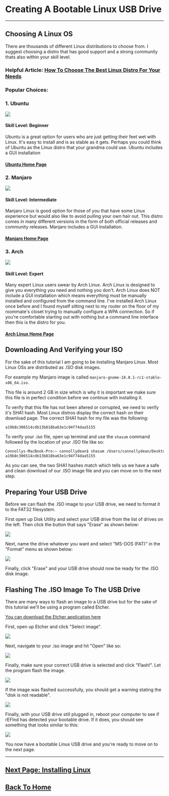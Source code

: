 # Creating A Bootable Linux USB Drive
***

## Choosing A Linux OS

There are thousands of different Linux distributions to choose from. I suggest choosing a distro that has good support and a strong community thats also within your skill level.

### Helpful Article: [How To Choose The Best Linux Distro For Your Needs](https://www.lifewire.com/choose-best-linux-distro-for-needs-2201172)

### Popular Choices:


### 1. Ubuntu
![](images/ubuntu.png)

#### Skill Level: Beginner

Ubuntu is a great option for users who are just getting their feet wet with Linux. It's easy to install and is as stable as it gets. Perhaps you could think of Ubuntu as the Linux distro that your grandma could use. Ubuntu includes a GUI installation

#### [Ubuntu Home Page](https://www.ubuntu.com/download/desktop)

### 2. Manjaro
![](images/manjaro.png)

#### Skill Level: Intermediate

Manjaro Linux is good option for those of you that have some Linux experience but would also like to avoid pulling your own hair out. This distro comes in many different versions in the form of both official releases and community releases. Manjaro includes a GUI installation.

#### [Manjaro Home Page](https://manjaro.org/)

### 3. Arch
![](images/arch.png)

#### Skill Level: Expert

Many expert Linux users swear by Arch Linux. Arch Linux is designed to give you everything you need and nothing you don't. Arch Linux does NOT include a GUI installation which means everything must be manually installed and configured from the command line. I've installed Arch Linux once before and I found myself sitting next to my router on the floor of my roommate's closet trying to manually configure a WPA connection. So if you're comfortable starting out with nothing but a command line interface then this is the distro for you.

#### [Arch Linux Home Page](https://www.archlinux.org/)

##  Downloading And Verifying your ISO

For the sake of this tutorial I am going to be installing Manjaro Linux. Most Linux OSs are distributed as .ISO disk images.

For example my Manjaro image is called `manjaro-gnome-18.0.1-rc1-stable-x86_64.iso`.  

This file is around 2 GB in size which is why it is important we make sure this file is in perfect condition before we continue with installing it.

To verify that this file has not been altered or corrupted, we need to verify it's SHA1 hash. Most Linux distros display the correct hash on their download page.  The correct SHA1 hash for my file was the following:

`a19b8c306514cdb13b818ba63e1c94f74daa5155`

To verify your .iso file, open up terminal and use the `shasum` command followed by the location of your .ISO file like so:
```bash
Connollys-MacBook-Pro:~ connollydean$ shasum /Users/connollydean/Desktop/Extras/manjaro-gnome-18.0.1-rc1-stable-x86_64.iso     
a19b8c306514cdb13b818ba63e1c94f74daa5155  
```
As you can see, the two SHA1 hashes match which tells us we have a safe and clean download of our .ISO image file and you can move on to the next step.

## Preparing Your USB Drive

Before we can flash the .ISO image to your USB drive, we need to format it to the FAT32 filesystem.

First open up Disk Utility and select your USB drive from the list of drives on the left. Then click the button that says "Erase" as shown below:

![](images/USB1.png)

Next, name the drive whatever you want and select "MS-DOS (FAT)" in the "Format" menu as shown below:

![](images/USB2.png)

Finally, click "Erase" and your USB drive should now be ready for the .ISO disk image.

## Flashing The .ISO Image To The USB Drive

There are many ways to flash an image to a USB drive but for the sake of this tutorial we'll be using a program called Etcher.

[You can download the Etcher application here](https://www.balena.io/etcher/)

First, open up Etcher and click "Select image".

![](images/etcher1.png)

Next, navigate to your .iso image and hit "Open" like so:

![](images/etcher2.png)

Finally, make sure your correct USB drive is selected and click "Flash!".  Let the program flash the image.

![](images/etcher4.png)

If the image was flashed successfully, you should get a warning stating the "disk is not readable".

![](images/etcher5.png)

Finally, with your USB drive still plugged in, reboot your computer to see if rEFInd has detected your bootable drive. If it does, you should see something that looks similar to this:

![](images/refindUSB.png)

You now have a bootable Linux USB drive and you're ready to move on to the next page.

***
## [Next Page: Installing Linux](linuxinstall.md)

## [Back To Home](Markdwon-Tutorial/README.md)
